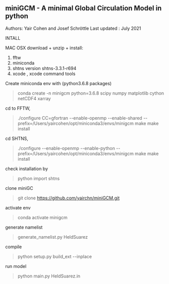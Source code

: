 ## miniGCM - A minimal Global Circulation Model in python

Authors: Yair Cohen and Josef Schröttle
Last updated : July 2021

INTALL

MAC OSX 
download + unzip + install:
1. fftw
2. miniconda
3. shtns version shtns-3.3.1-r694
4. xcode , xcode command tools

Create miniconda env with (python3.6.8 packages)
> conda create -n minigcm python=3.6.8 scipy numpy matplotlib cython netCDF4 xarray

cd to FFTW, 
> ./configure CC=gfortran --enable-openmp --enable-shared --prefix=/Users/yaircohen/opt/miniconda3/envs/minigcm
> make 
> make install

cd SHTNS, 
> ./configure --enable-openmp --enable-python --prefix=/Users/yaircohen/opt/miniconda3/envs/minigcm
> make 
> make install

check installation by
> python
> import shtns

clone miniGC
> git clone https://github.com/yairchn/miniGCM.git

activate env
> conda activate minigcm

generate namelist

> generate_namelist.py HeldSuarez

compile
> python setup.py build_ext --inplace 

run model
> python main.py HeldSuarez.in
